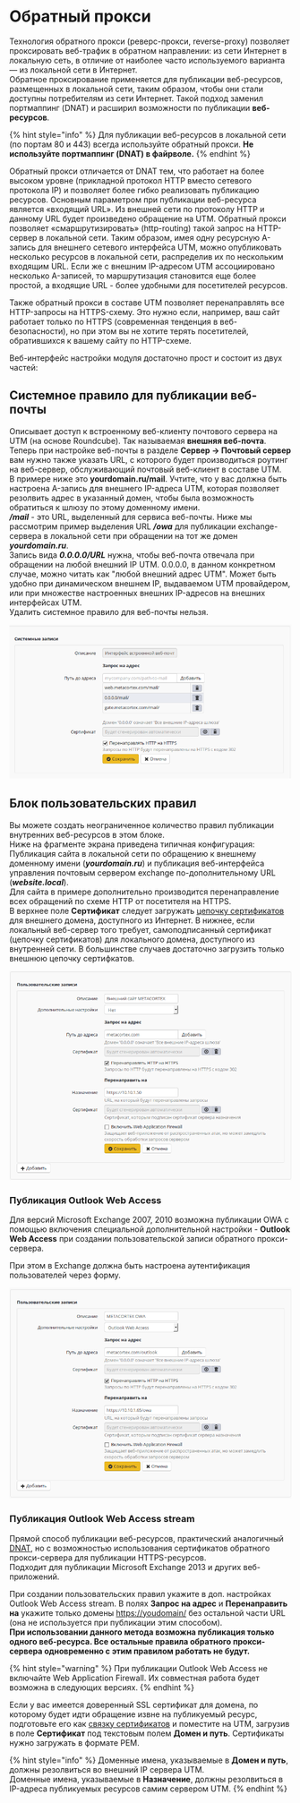 # Обратный прокси

Технология обратного прокси \(реверс-прокси, reverse-proxy\) позволяет проксировать веб-трафик в обратном направлении: из сети Интернет в локальную сеть, в отличие от наиболее часто используемого варианта — из локальной сети в Интернет.  
Обратное проксирование применяется для публикации веб-ресурсов, размещенных в локальной сети, таким образом, чтобы они стали доступны потребителям из сети Интернет. Такой подход заменил портмаппинг \(DNAT\) и расширил возможности по публикации **веб-ресурсов**.

{% hint style="info" %}
Для публикации веб-ресурсов в локальной сети \(по портам 80 и 443\) всегда используйте обратный прокси. **Не используйте портмаппинг \(DNAT\) в файрволе.**
{% endhint %}

Обратный прокси отличается от DNAT тем, что работает на более высоком уровне \(прикладной протокол HTTP вместо сетевого протокола IP\) и позволяет более гибко реализовать публикацию ресурсов. Основным параметром при публикации веб-ресурса является «входящий URL». Из внешней сети по протоколу HTTP и данному URL будет произведено обращение на UTM. Обратный прокси позволяет «смаршрутизировать» \(http-routing\) такой запрос на HTTP-сервер в локальной сети. Таким образом, имея одну ресурсную A-запись для внешнего сетевого интерфейса UTM, можно опубликовать несколько ресурсов в локальной сети, распределив их по нескольким входящим URL. Если же с внешним IP-адресом UTM ассоциировано несколько A-записей, то маршрутизация становится еще более простой, а входящие URL - более удобными для посетителей ресурсов.

Также обратный прокси в составе UTM позволяет перенаправлять все HTTP-запросы на HTTPS-схему. Это нужно если, например, ваш сайт работает только по HTTPS \(современная тенденция в веб-безопасности\), но при этом вы не хотите терять посетителей, обратившихся к вашему сайту по HTTP-схеме.

Веб-интерфейс настройки модуля достаточно прост и состоит из двух частей:

## Системное правило для публикации веб-почты

Описывает доступ к встроенному веб-клиенту почтового сервера на UTM \(на основе Roundcube\). Так называемая **внешняя веб-почта**. Теперь при настройке веб-почты в разделе **Сервер -&gt; Почтовый сервер** вам нужно также указать URL, с которого будет производиться роутинг на веб-сервер, обслуживающий почтовый веб-клиент в составе UTM.  
В примере ниже это **yourdomain.ru/mail**. Учтите, что у вас должна быть настроена A-запись для внешнего IP-адреса UTM, которая позволяет резолвить адрес в указанный домен, чтобы была возможность обратиться к шлюзу по этому доменному имени.  
_**/mail**_ - это URL, выделенный для сервиса веб-почты. Ниже мы рассмотрим пример выделения URL _**/owa**_ для публикации exchange-сервера в локальной сети при обращении на тот же домен _**yourdomain.ru**_.  
Запись вида _**0.0.0.0/URL**_ нужна, чтобы веб-почта отвечала при обращении на любой внешний IP UTM. 0.0.0.0, в данном конкретном случае, можно читать как "любой внешний адрес UTM". Может быть удобно при динамическом внешнем IP, выдаваемом UTM провайдером, или при множестве настроенных внешних IP-адресов на внешних интерфейсах UTM.  
Удалить системное правило для веб-почты нельзя.

![](../../.gitbook/assets/6586619.png)

## Блок пользовательских правил

Вы можете создать неограниченное количество правил публикации внутренних веб-ресурсов в этом блоке.  
Ниже на фрагменте экрана приведена типичная конфигурация: Публикация сайта в локальной сети по обращению к внешнему доменному имени \(_**yourdomain.ru**_\) и публикация веб-интерфейса управления почтовым сервером exchange по-дополнительному URL \(_**website.local**_\).  
Для сайта в примере дополнительно производится перенаправление всех обращений по схеме HTTP от посетителя на HTTPS.  
В верхнее поле **Сертификат** следует загружать [цепочку сертификатов](../../populyarnye_recepty/ustanovka_doverennogo_ssl_sertifikata_na_server.md) для внешнего домена, доступного из Интернет. В нижнее, если локальный веб-сервер того требует, самоподписанный сертификат \(цепочку сертификатов\) для локального домена, доступного из внутренней сети. В большинстве случаев достаточно загрузить только внешнюю цепочку сертифкатов.

![](../../.gitbook/assets/6586621.png)

### Публикация Outlook Web Access

Для версий Microsoft Exchange 2007, 2010 возможна публикации OWA с помощью включения специальной дополнительной настройки - **Outlook Web Access** при создании пользовательской записи обратного прокси-сервера.

При этом в Exchange должна быть настроена аутентификация пользователей через форму.

![](../../.gitbook/assets/6586622.png)

### Публикация Outlook Web Access stream

Прямой способ публикации веб-ресурсов, практический аналогичный [DNAT](../../publikaciya_resursov/portmapping_probros_portov_dnat_.md), но с возможностью использования сертификатов обратного прокси-сервера для публикации HTTPS-ресурсов.  
Подходит для публикации Microsoft Exchange 2013 и других веб-приложений.

При создании пользовательских правил укажите в доп. настройках Outlook Web Access stream. В полях **Запрос на адрес** и **Перенаправить на** укажите только домены [https://youdomain/](https://youdomain/) без остальной части URL \(она не используется при публикации этим способом\).  
**При использовании данного метода возможна публикация только одного веб-ресурса. Все остальные правила обратного прокси-сервера одновременно с этим правилом работать не будут.**

{% hint style="warning" %}
При публикации Outlook Web Access не включайте Web Application Firewall. Их совместная работа будет возможна в следующих версиях.
{% endhint %}

Если у вас имеется доверенный SSL сертификат для домена, по которому будет идти обращение извне на публикуемый ресурс, подготовьте его как [связку сертификатов](../../populyarnye_recepty/ustanovka_doverennogo_ssl_sertifikata_na_server.md) и поместите на UTM, загрузив в поле **Сертификат** под текстовым полем **Домен и путь**. Сертификаты нужно загружать в формате PEM.

{% hint style="info" %}
Доменные имена, указываемые в **Домен и путь**, должны резолвиться во внешний IP сервера UTM.   
Доменные имена, указываемые в **Назначение**, должны резолвиться в IP-адреса публикуемых ресурсов самим сервером UTM.
{% endhint %}

